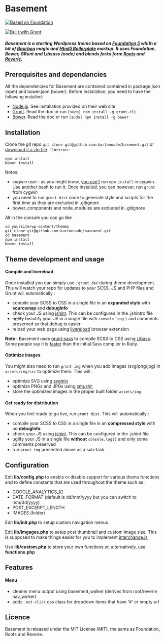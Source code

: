 Basement
========

[![Based on Foundation](https://github.com/kartonnade/basement/blob/master/assets/img/built-with-foundation.jpg?raw=true)](http://foundation.zurb.com/)

[![Built with Grunt](https://cdn.gruntjs.com/builtwith.png)](http://gruntjs.com/)

##### Basement is a starting Wordpress theme based on [Foundation 5](http://foundation.zurb.com/) whith a bit of [Bourbon](http://bourbon.io/) magic and [Html5 Boilerplate](http://html5boilerplate.com/) markup. It uses Foundation, Bower, GRunt and Libsass (node) and blends forks form [Roots](http://roots.io/) and [Reverie](http://themefortress.com/reverie/).

## Prerequisites and dependancies
All the dependencies for Basement are contained contained in package.json (npm) and bower.json (bower).
Before installation, you need to have the following installed:
- [Node.js](http://nodejs.org/). See installation provided on their web site
- [Grunt](http://gruntjs.com/). Read the doc or run `[sudo] npm install -g grunt-cli`
- [Bower](http://bower.io/). Read the doc or run `[sudo] npm install -g bower`

## Installation
Clone the git repo `git clone git@github.com:kartonnade/basement.git` or [download it a zip file](https://github.com/kartonnade/basement/archive/master.zip).
Then run :
````
npm install
bower install
````
Notes: 
- cygwin user : as you might know, [you can't](https://www.npmjs.org/doc/README.html) run `npm install` in cygwin. Use another bash to run it. Once installed, you can however, run `grunt` from cygwin
- you need to run `grunt dist` once to generate style and scripts for the first time as they are excluded in .gitignore
- bower_components and node_modules are excluded in .gitignore

All in the console you can go like 
````
cd yoursite/wp-content/themes
git clone git@github.com:kartonnade/basement.git
cd basement
npm install
bower install
````

## Theme development and usage
#### Compile and livereload
Once installed you can simply use : `grunt dev` during theme development.
This will watch your repo for updates to your SCSS, JS and PHP files and Grunt will automatically :
- compile your SCSS to CSS in a single file in an **expanded style** with **sourcemap** and **debugInfo**
- check your JS using [jshint](http://www.jshint.com/). This can be configured in the .jshintrc file
- ~~uglify~~ beautify your JS in a single file with `console.log()` and comments preserved so that debug is easier
- reload your web page using [livereload](http://livereload.com/) browser extension

**Note :** Basement uses [grunt-sass](https://github.com/sindresorhus/grunt-sass) to compile SCSS to CSS using [Libass](http://libsass.org/). Some people say it is [faster](http://benfrain.com/lightning-fast-sass-compiling-with-libsass-node-sass-and-grunt-sass/) than the initial Sass compiler in Ruby.

#### Optimize images
You might also need to run `grunt img` when you add images (svg/png/jpg) in `assets/img/src` to optimize them. This will :
- optimize SVG using [svgmin](https://github.com/sindresorhus/grunt-svgmin) 
- optimize PNGs and JPGs using [smushit](https://github.com/heldr/grunt-smushit)
- store the optimized images in the proper built folder `assets/img`


#### Get ready for distribution
When you feel ready to go live, run `grunt dist`. This will automatically :
- compile your SCSS to CSS in a single file in an **compressed style** with no **debugInfo**
- check your JS using [jshint](http://www.jshint.com/). This can be configured in the .jshint file
- uglify your JS in a single file **without** `console.log()` and only some comments preserved
- run `grunt img` presented above as a sub-task

## Configuration
Edit **lib/config.php** to enable or disable support for various theme functions and to define constants that are used throughout the theme such as :
- GOOGLE_ANALYTICS_ID
- DATE_FORMAT (default is dd/mm/yyyy but you can switch to mm/dd/yyyy)
- POST_EXCERPT_LENGTH
- IMAGES (folder)

Edit **lib/init.php** to setup custom navigation menus 

Edit **lib/imgages.php** to setup post thumbnail and custom image size. This is supposed to make things easier for you to implement [interchange.js](http://foundation.zurb.com/docs/components/interchange.html)

Use **lib/custom.php** to store your own functions or, alternatively, use **functions.php**

## Features

#### Menu
* cleaner menu output using basement_walker (derives from root/reverie nav_walker)
* adds `.not-click` css class for dropdown items that have '#' or empty url

## Licence
Basement is released under the MIT License (MIT), the same as Foundation, Roots and Reverie.

